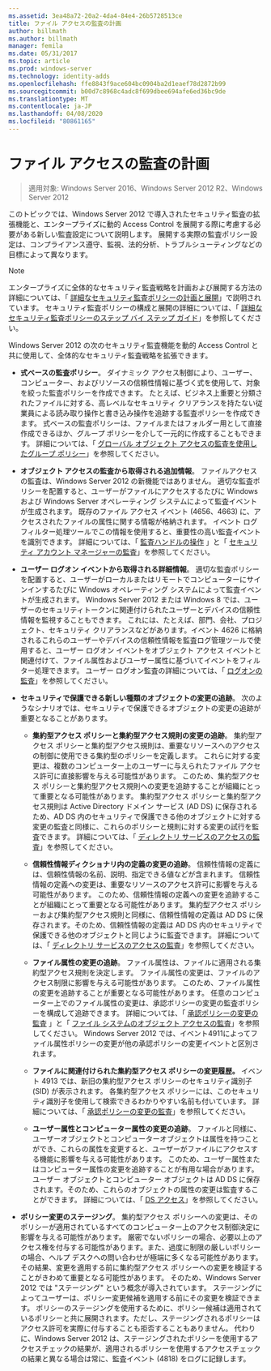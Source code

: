 ```yaml
---
ms.assetid: 3ea48a72-20a2-4da4-84e4-26b5728513ce
title: ファイル アクセスの監査の計画
author: billmath
ms.author: billmath
manager: femila
ms.date: 05/31/2017
ms.topic: article
ms.prod: windows-server
ms.technology: identity-adds
ms.openlocfilehash: ffe8843f9ace604bc0904ba2d1eaef78d2872b99
ms.sourcegitcommit: b00d7c8968c4adc8f699dbee694afe6ed36bc9de
ms.translationtype: MT
ms.contentlocale: ja-JP
ms.lasthandoff: 04/08/2020
ms.locfileid: "80861165"
---
```

# <a name="plan-for-file-access-auditing"></a>ファイル アクセスの監査の計画

>適用対象: Windows Server 2016、Windows Server 2012 R2、Windows Server 2012

このトピックでは、Windows Server 2012 で導入されたセキュリティ監査の拡張機能と、エンタープライズに動的 Access Control を展開する際に考慮する必要がある新しい監査設定について説明します。 展開する実際の監査ポリシー設定は、コンプライアンス遵守、監視、法的分析、トラブルシューティングなどの目標によって異なります。  
  
> [!NOTE]  
> エンタープライズに全体的なセキュリティ監査戦略を計画および展開する方法の詳細については、「 [詳細なセキュリティ監査ポリシーの計画と展開](https://go.microsoft.com/fwlink/?LinkID=191139)」で説明されています。 セキュリティ監査ポリシーの構成と展開の詳細については、「 [詳細なセキュリティ監査ポリシーのステップ バイ ステップ ガイド](https://go.microsoft.com/fwlink/?LinkID=191141)」を参照してください。  
  
Windows Server 2012 の次のセキュリティ監査機能を動的 Access Control と共に使用して、全体的なセキュリティ監査戦略を拡張できます。  
  
-   **式ベースの監査ポリシー**。 ダイナミック アクセス制御により、ユーザー、コンピューター、およびリソースの信頼性情報に基づく式を使用して、対象を絞った監査ポリシーを作成できます。 たとえば、ビジネス上重要と分類されたファイルに対する、高レベルなセキュリティ クリアランスを持たない従業員による読み取り操作と書き込み操作を追跡する監査ポリシーを作成できます。 式ベースの監査ポリシーは、ファイルまたはフォルダー用として直接作成できるほか、グループ ポリシーを介して一元的に作成することもできます。 詳細については、「 [グローバル オブジェクト アクセスの監査を使用したグループ ポリシー](https://go.microsoft.com/fwlink/?LinkId=241498)」を参照してください。  
  
-   **オブジェクト アクセスの監査から取得される追加情報**。 ファイルアクセスの監査は、Windows Server 2012 の新機能ではありません。 適切な監査ポリシーを配置すると、ユーザーがファイルにアクセスするたびに Windows および Windows Server オペレーティング システムによって監査イベントが生成されます。 既存のファイル アクセス イベント (4656、4663) に、アクセスされたファイルの属性に関する情報が格納されます。 イベント ログ フィルター処理ツールでこの情報を使用すると、重要性の高い監査イベントを識別できます。 詳細については、「 [監査ハンドルの操作](https://technet.microsoft.com//library/dd772626(WS.10).aspx) 」と「 [セキュリティ アカウント マネージャーの監査](https://go.microsoft.com/fwlink/?LinkId=241501)」を参照してください。  
  
-   **ユーザー ログオン イベントから取得される詳細情報**。 適切な監査ポリシーを配置すると、ユーザーがローカルまたはリモートでコンピューターにサインインするたびに Windows オペレーティング システムによって監査イベントが生成されます。 Windows Server 2012 または Windows 8 では、ユーザーのセキュリティトークンに関連付けられたユーザーとデバイスの信頼性情報を監視することもできます。 これには、たとえば、部門、会社、プロジェクト、セキュリティ クリアランスなどがあります。イベント 4626 に格納されるこれらのユーザーやデバイスの信頼性情報を監査ログ管理ツールで使用すると、ユーザー ログオン イベントをオブジェクト アクセス イベントと関連付けて、ファイル属性およびユーザー属性に基づいてイベントをフィルター処理できます。 ユーザー ログオン監査の詳細については、「 [ログオンの監査](https://go.microsoft.com/fwlink/?LinkId=241502)」を参照してください。  
  
-   **セキュリティで保護できる新しい種類のオブジェクトの変更の追跡**。 次のようなシナリオでは、セキュリティで保護できるオブジェクトの変更の追跡が重要となることがあります。  
  
    -   **集約型アクセス ポリシーと集約型アクセス規則の変更の追跡**。 集約型アクセス ポリシーと集約型アクセス規則は、重要なリソースへのアクセスの制御に使用できる集約型のポリシーを定義します。 これらに対する変更は、複数のコンピューター上のユーザーに与えられたファイル アクセス許可に直接影響を与える可能性があります。 このため、集約型アクセス ポリシーと集約型アクセス規則への変更を追跡することが組織にとって重要となる可能性があります。 集約型アクセス ポリシーと集約型アクセス規則は Active Directory ドメイン サービス (AD DS) に保存されるため、AD DS 内のセキュリティで保護できる他のオブジェクトに対する変更の監査と同様に、これらのポリシーと規則に対する変更の試行を監査できます。 詳細については、「 [ディレクトリ サービスのアクセスの監査](https://technet.microsoft.com/library/dd941618(WS.10).aspx)」を参照してください。  
  
    -   **信頼性情報ディクショナリ内の定義の変更の追跡**。 信頼性情報の定義には、信頼性情報の名前、説明、指定できる値などが含まれます。 信頼性情報の定義への変更は、重要なリソースのアクセス許可に影響を与える可能性があります。 このため、信頼性情報の定義への変更を追跡することが組織にとって重要となる可能性があります。 集約型アクセス ポリシーおよび集約型アクセス規則と同様に、信頼性情報の定義は AD DS に保存されます。そのため、信頼性情報の定義は AD DS 内のセキュリティで保護できる他のオブジェクトと同じように監査できます。 詳細については、「 [ディレクトリ サービスのアクセスの監査](https://technet.microsoft.com/library/dd941618(WS.10).aspx)」を参照してください。  
  
    -   **ファイル属性の変更の追跡**。 ファイル属性は、ファイルに適用される集約型アクセス規則を決定します。 ファイル属性の変更は、ファイルのアクセス制限に影響を与える可能性があります。 このため、ファイル属性の変更を追跡することが重要となる可能性があります。 任意のコンピューター上でのファイル属性の変更は、承認ポリシーの変更の監査ポリシーを構成して追跡できます。 詳細については、「 [承認ポリシーの変更の監査](https://go.microsoft.com/fwlink/?LinkId=241504) 」と「 [ファイル システムのオブジェクト アクセスの監査](https://go.microsoft.com/fwlink/?LinkId=241505)」を参照してください。 Windows Server 2012 では、イベント4911によってファイル属性ポリシーの変更が他の承認ポリシーの変更イベントと区別されます。  
  
    -   **ファイルに関連付けられた集約型アクセス ポリシーの変更履歴。** イベント 4913 では、新旧の集約型アクセス ポリシーのセキュリティ識別子 (SID) が表示されます。 各集約型アクセス ポリシーには、このセキュリティ識別子を使用して検索できるわかりやすい名前も付いています。 詳細については、「 [承認ポリシーの変更の監査](https://go.microsoft.com/fwlink/?LinkId=241504)」を参照してください。  
  
    -   **ユーザー属性とコンピューター属性の変更の追跡**。 ファイルと同様に、ユーザーオブジェクトとコンピューターオブジェクトは属性を持つことができ、これらの属性を変更すると、ユーザーがファイルにアクセスする機能に影響を与える可能性があります。 このため、ユーザー属性またはコンピューター属性の変更を追跡することが有用な場合があります。 ユーザー オブジェクトとコンピューター オブジェクトは AD DS に保存されます。そのため、これらのオブジェクトの属性の変更は監査することができます。 詳細については、「 [DS アクセス](https://go.microsoft.com/fwlink/?LinkId=241508)」を参照してください。  
  
-   **ポリシー変更のステージング**。 集約型アクセス ポリシーへの変更は、そのポリシーが適用されているすべてのコンピューター上のアクセス制御決定に影響を与える可能性があります。 厳密でないポリシーの場合、必要以上のアクセス権を付与する可能性があります。また、過度に制限の厳しいポリシーの場合、ヘルプ デスクへの問い合わせが極端に多くなる可能性があります。 その結果、変更を適用する前に集約型アクセス ポリシーへの変更を検証することがきわめて重要となる可能性があります。 そのため、Windows Server 2012 では "ステージング" という概念が導入されています。 ステージングによってユーザーは、ポリシー変更候補を適用する前にその変更を検証できます。 ポリシーのステージングを使用するために、ポリシー候補は適用されているポリシーと共に展開されます。ただし、ステージングされるポリシーはアクセス許可を実際に付与することも拒否することもありません。 代わりに、Windows Server 2012 は、ステージングされたポリシーを使用するアクセスチェックの結果が、適用されるポリシーを使用するアクセスチェックの結果と異なる場合は常に、監査イベント (4818) をログに記録します。  
  


